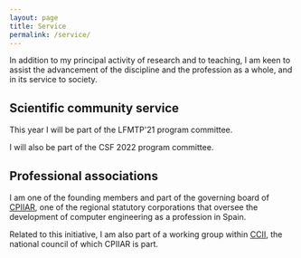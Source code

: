 ```yaml
---
layout: page
title: Service
permalink: /service/
---
```


In addition to my principal activity of research and to teaching, I am keen to
assist the advancement of the discipline and the profession as a whole, and in
its service to society.

## Scientific community service

This year I will be part of the LFMTP'21 program committee.

I will also be part of the CSF 2022 program committee.

## Professional associations

I am one of the founding members and part of the governing board of
[CPIIAR](https://cpiiaragon.es/), one of the regional statutory corporations
that oversee the development of computer engineering as a profession in Spain.

Related to this initiative, I am also part of a working group within
[CCII](https://ccii.es/), the national council of which CPIIAR is part.
